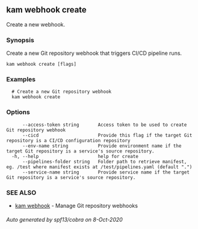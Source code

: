 ## kam webhook create

Create a new webhook.

### Synopsis

Create a new Git repository webhook that triggers CI/CD pipeline runs.

```
kam webhook create [flags]
```

### Examples

```
  # Create a new Git repository webhook
  kam webhook create
```

### Options

```
      --access-token string       Access token to be used to create Git repository webhook
      --cicd                      Provide this flag if the target Git repository is a CI/CD configuration repository
      --env-name string           Provide environment name if the target Git repository is a service's source repository.
  -h, --help                      help for create
      --pipelines-folder string   Folder path to retrieve manifest, eg. /test where manifest exists at /test/pipelines.yaml (default ".")
      --service-name string       Provide service name if the target Git repository is a service's source repository.
```

### SEE ALSO

* [kam webhook](kam_webhook.md)	 - Manage Git repository webhooks

###### Auto generated by spf13/cobra on 8-Oct-2020
